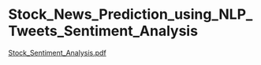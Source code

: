 # Stock_News_Prediction_using_NLP_Tweets_Sentiment_Analysis
[Stock_Sentiment_Analysis.pdf](https://github.com/user-attachments/files/15524535/Stock_Sentiment_Analysis.pdf)
